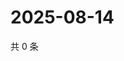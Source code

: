 # 2025-08-14

共 0 条

<!-- BEGIN ZHIHUVIDEO -->
<!-- 最后更新时间 Thu Aug 14 2025 01:09:24 GMT+0800 (China Standard Time) -->

<!-- END ZHIHUVIDEO -->
